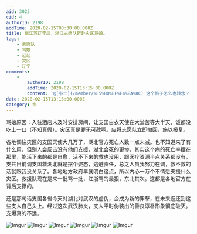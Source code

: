 ```yaml
---
aid: 3025
cid: 4
authorID: 2198
addTime: 2020-02-15T08:30:00.000Z
title: 继江苏辽宁后，浙江志愿队赶赴灾区骂娘。
tags:
    - 志愿队
    - 骂娘
    - 赶赴
    - 灾区
    - 辽宁
comments:
    -
        authorID: 2198
        addTime: 2020-02-15T13:15:00.000Z
        content: '@[小二](/member/%E5%B0%8F%E4%BA%8C) 这个帖子怎么也转水？'
date: 2020-02-15T13:15:00.000Z
category: 水
---
```


骂娘原因：入驻酒店未及时安排房间，让支国白衣天使在大堂苦等大半天，饭都没吃上一口（不知真假）。灾区真是罪无可赦啊。应将志愿队立即撤回，施以报复。

各地调往灾区的支国天使大几万了，湖北官方死亡人数一点未减。也不知道来了有什么用，但别人会反击没有他们支援，湖北会死的更惨，其实这个病的死亡率摆在那里，能活下来的都是自愈，活不下来的救也没用，跟医疗资源半点关系都没有，支共目前调支国救湖北就是摆个姿态，逃避责任，总之人员我努力在调，救不救的活就跟我没关系了。各地地方政府早就明白这点，所以内心一万个不情愿支援什么灾区。救援队现在是来一批骂一批，江浙骂的最狠，东北其次。这都是各地官方在背后支撑的。

还是那句话支国各省今天对湖北对武汉的虚伪，会成为新的罪孽，在未来返还到这些支人自己头上。经过这次武汉肺炎，支人平时伪装出的善良淳朴形象彻底破灭。支爆真的不远。

![Imgur](https://imgur.com/N6ZU3hL.png) ![Imgur](https://imgur.com/CFKSbRD.png) ![Imgur](https://imgur.com/pBtCFge.png) ![Imgur](https://imgur.com/zXxOrD8.png) ![Imgur](https://imgur.com/2vLjeCv.png) ![Imgur](https://imgur.com/ARYZHut.png)
